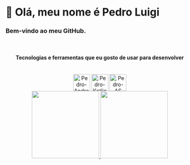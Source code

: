 # 👋 Olá, meu nome é Pedro Luigi

###  Bem-vindo ao meu GitHub.

<div align="center"><br>
  <h4>Tecnologias e ferramentas que eu gosto de usar para desenvolver</h4>
</div>

<div align="center"><br>
  <img align="center" alt="Pedro-Android" height="45" width="45" src="https://cdn.icon-icons.com/icons2/673/PNG/512/Android_icon-icons.com_60488.png">
  <img align="center" alt="Pedro-Kotlin" height="45" width="45" src="https://cdn.icon-icons.com/icons2/2107/PNG/512/file_type_kotlin_icon_130487.png">
  <img align="center" alt="Pedro-AS" height="45" width="45" src="https://cdn.icon-icons.com/icons2/3053/PNG/512/android_studio_alt_macos_bigsur_icon_190394.png">
</div>

<div align="center">
  <a href="https://github.com/Pedro-Luigi">
  <img height="180em" src="https://github-readme-stats.vercel.app/api?username=Pedro-Luigi&show_icons=true&theme=dracula&include_all_commits=true&count_private=true"/>
  <img height="180em" src="https://github-readme-stats.vercel.app/api/top-langs/?username=Pedro-Luigi&layout=compact&langs_count=7&theme=dracula"/>
</div>
  



